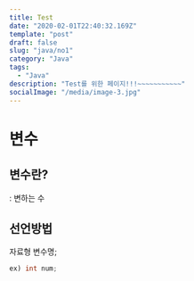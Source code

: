 ```yaml
---
title: Test
date: "2020-02-01T22:40:32.169Z"
template: "post"
draft: false
slug: "java/no1"
category: "Java"
tags:
  - "Java"
description: "Test를 위한 페이지!!!~~~~~~~~~~~"
socialImage: "/media/image-3.jpg"
---
```


# 변수  
  

## 변수란?  
: 변하는 수  
  
## 선언방법  
자료형 변수명;  

``` java
ex) int num;
```

<!-- ![Nulla faucibus vestibulum eros in tempus. Vestibulum tempor imperdiet velit nec dapibus](/media/image-2.jpg) -->
